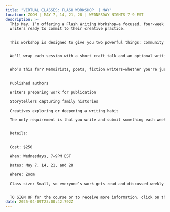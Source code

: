 ```yaml
---
title: "VIRTUAL CLASSES: FLASH WORKSHOP  | MAY"
location: ZOOM | MAY 7, 14, 21, 28 | WEDNESDAY NIGHTS 7-9 EST
description: >-
  This May, I’m offering a Flash Writing Workshop—a focused, four-week space for
  writers ready to commit to their creative practice.


  This workshop is designed to give you two powerful things: community and accountability. Each week, your writing will be the heart of our work. You'll submit anything from one paragraph to three pages, and we’ll spend the bulk of class offering thoughtful, supportive feedback on each submission.


  We'll wrap each session with a short craft talk and an optional writing prompt to spark new ideas for the following week. Prompts are there to inspire—but you’re always welcome to follow your own creative path.


  Who’s this for? Memoirists, poets, fiction writers—whether you're just starting out, working on a draft, or returning to a project that’s been calling your name. Past participants have included:


  Published authors

  Writers preparing work for publication

  Storytellers capturing family histories

  Creatives exploring or deepening a writing habit

  The only requirement is that you write and submit something each week.


  Details:


  Cost: $250

  When: Wednesdays, 7–9PM EST

  Dates: May 7, 14, 21, and 28

  Where: Zoom

  Class size: Small, so everyone’s work gets read and discussed weekly


  TO SIGN UP for the course or to receive more information, click on the CONTACT section of this website and drop me a note.
date: 2025-04-09T23:00:42.792Z
---
```


